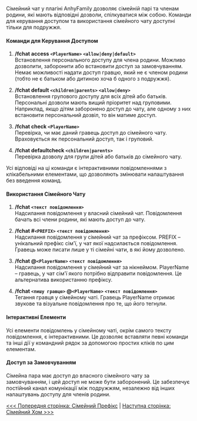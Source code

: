 Сімейний чат у плагіні AnhyFamily дозволяє сімейній парі та членам родини, які мають відповідні дозволи, спілкуватися між собою. Команди для керування доступом та використання сімейного чату доступні тільки для подружжя.

#### Команди для Керування Доступом

1. **/fchat access `<PlayerName>` `<allow|deny|default>`**  
   Встановлення персонального доступу для члена родини. Можливо дозволити, заборонити або встановити доступ за замовчуванням. Немає можливості надати доступ гравцю, який не є членом родини (тобто не є батьком або дитиною хоча б одного з подружжя).

2. **/fchat default `<children|parents>` `<allow|deny>`**  
   Встановлення групового доступу для всіх дітей або батьків. Персональні дозволи мають вищий пріоритет над груповими. Наприклад, якщо дітям заборонено доступ до чату, але одному з них встановити персональний дозвіл, то він матиме доступ.

3. **/fchat check `<PlayerName>`**  
   Перевірка, чи має даний гравець доступ до сімейного чату. Враховується як персональний доступ, так і груповий.

4. **/fchat defaultcheck `<children|parents>`**  
   Перевірка дозволу для групи дітей або батьків до сімейного чату.

Усі відповіді на ці команди є інтерактивними повідомленнями з клікабельними елементами, що дозволяють змінювати налаштування без введення команд.

#### Використання Сімейного Чату

1. **/fchat `<текст повідомлення>`**  
   Надсилання повідомлення у власний сімейний чат. Повідомлення бачать всі члени родини, які мають доступ до чату.

2. **/fchat #`<PREFIX>` `<текст повідомлення>`**  
   Надсилання повідомлення у сімейний чат за префіксом. PREFIX – унікальний префікс сім'ї, у чат якої надсилається повідомлення. Гравець може писати лише у ті сімейні чати, в які йому дозволено.

3. **/fchat @`<PlayerName>` `<текст повідомлення>`**  
   Надсилання повідомлення у сімейний чат за нікнеймом. PlayerName – гравець, у чат сім'ї якого потрібно відправити повідомлення. Це альтернатива використанню префіксу.

4. **/fchat `<пишу гравцю>` @`<PlayerName>` `<текст повідомлення>`**  
   Тегання гравця у сімейному чаті. Гравець PlayerName отримає звукове та візуальне повідомлення про те, що його тегнули.

#### Інтерактивні Елементи

Усі елементи повідомлень у сімейному чаті, окрім самого тексту повідомлення, є інтерактивними. Це дозволяє вставляти певні команди та інші дії у командний рядок за допомогою простих кліків по цим елементам.

#### Доступ за Замовчуванням

Сімейна пара має доступ до власного сімейного чату за замовчуванням, і цей доступ не може бути заборонений. Це забезпечує постійний канал комунікації між подружжям, незалежно від інших налаштувань доступу для членів родини.


[<<< Попередня сторінка: Сімейний Префікс](prefix.md) | [Наступна сторінка: Сімейний Хом >>>](home.md)